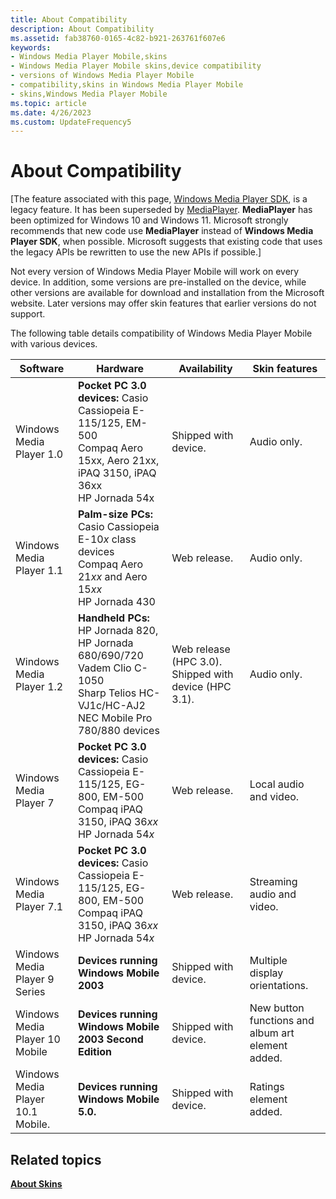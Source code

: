 ```yaml
---
title: About Compatibility
description: About Compatibility
ms.assetid: fab38760-0165-4c82-b921-263761f607e6
keywords:
- Windows Media Player Mobile,skins
- Windows Media Player Mobile skins,device compatibility
- versions of Windows Media Player Mobile
- compatibility,skins in Windows Media Player Mobile
- skins,Windows Media Player Mobile
ms.topic: article
ms.date: 4/26/2023
ms.custom: UpdateFrequency5
---
```


# About Compatibility

\[The feature associated with this page, [Windows Media Player SDK](/windows/win32/wmp/windows-media-player-sdk), is a legacy feature. It has been superseded by [MediaPlayer](/uwp/api/Windows.Media.Playback.MediaPlayer). **MediaPlayer** has been optimized for Windows 10 and Windows 11. Microsoft strongly recommends that new code use **MediaPlayer** instead of **Windows Media Player SDK**, when possible. Microsoft suggests that existing code that uses the legacy APIs be rewritten to use the new APIs if possible.\]

Not every version of Windows Media Player Mobile will work on every device. In addition, some versions are pre-installed on the device, while other versions are available for download and installation from the Microsoft website. Later versions may offer skin features that earlier versions do not support.

The following table details compatibility of Windows Media Player Mobile with various devices.



| Software                          | Hardware                                                                                                                                                                          | Availability                                                     | Skin features                                     |
|-----------------------------------|-----------------------------------------------------------------------------------------------------------------------------------------------------------------------------------|------------------------------------------------------------------|---------------------------------------------------|
| Windows Media Player 1.0          | **Pocket PC 3.0 devices:** Casio Cassiopeia E-115/125, EM-500<br/> Compaq Aero 15xx, Aero 21xx, iPAQ 3150, iPAQ 36xx<br/> HP Jornada 54x<br/>                   | Shipped with device.                                             | Audio only.                                       |
| Windows Media Player 1.1          | **Palm-size PCs:** Casio Cassiopeia E-10*x* class devices<br/> Compaq Aero 21*xx* and Aero 15*xx*<br/> HP Jornada 430<br/>                                      | Web release.                                                     | Audio only.                                       |
| Windows Media Player 1.2          | **Handheld PCs:** HP Jornada 820, HP Jornada 680/690/720<br/> Vadem Clio C-1050<br/> Sharp Telios HC-VJ1c/HC-AJ2<br/> NEC Mobile Pro 780/880 devices<br/> | Web release (HPC 3.0). Shipped with device (HPC 3.1).<br/> | Audio only.                                       |
| Windows Media Player 7            | **Pocket PC 3.0 devices:** Casio Cassiopeia E-115/125, EG-800, EM-500<br/> Compaq iPAQ 3150, iPAQ 36*xx*<br/> HP Jornada 54*x*<br/>                             | Web release.                                                     | Local audio and video.                            |
| Windows Media Player 7.1          | **Pocket PC 3.0 devices:** Casio Cassiopeia E-115/125, EG-800, EM-500<br/> Compaq iPAQ 3150, iPAQ 36*xx*<br/> HP Jornada 54*x*<br/>                             | Web release.                                                     | Streaming audio and video.                        |
| Windows Media Player 9 Series     | **Devices running Windows Mobile 2003**                                                                                                                                           | Shipped with device.                                             | Multiple display orientations.                    |
| Windows Media Player 10 Mobile    | **Devices running Windows Mobile 2003 Second Edition**                                                                                                                            | Shipped with device.                                             | New button functions and album art element added. |
| Windows Media Player 10.1 Mobile. | **Devices running Windows Mobile 5.0.**                                                                                                                                           | Shipped with device.                                             | Ratings element added.                            |



 

## Related topics

<dl> <dt>

[**About Skins**](about-skins-mobile.md)
</dt> </dl>

 

 





